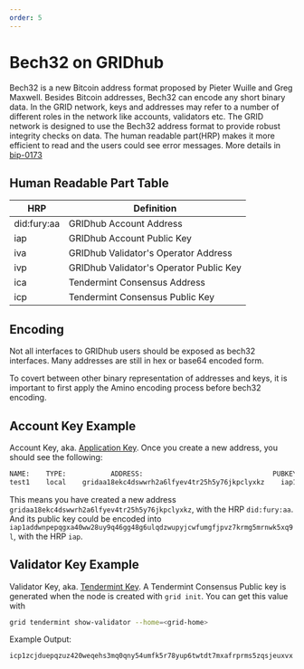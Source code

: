 ```yaml
---
order: 5
---
```


# Bech32 on GRIDhub

Bech32 is a new Bitcoin address format proposed by Pieter Wuille and Greg Maxwell. Besides Bitcoin addresses, Bech32 can encode any short binary data. In the GRID network, keys and addresses may refer to a number of different roles in the network like accounts, validators etc. The GRID network is designed to use the Bech32 address format to provide robust integrity checks on data. The human readable part(HRP) makes it more efficient to read and the users could see error messages. More details in [bip-0173](https://github.com/bitcoin/bips/blob/master/bip-0173.mediawiki)

## Human Readable Part Table

| HRP | Definition                              |
| --- | --------------------------------------- |
| did:fury:aa | GRIDhub Account Address                 |
| iap | GRIDhub Account Public Key              |
| iva | GRIDhub Validator's Operator Address    |
| ivp | GRIDhub Validator's Operator Public Key |
| ica | Tendermint Consensus Address            |
| icp | Tendermint Consensus Public Key         |

## Encoding

Not all interfaces to GRIDhub users should be exposed as bech32 interfaces. Many addresses are still in hex or base64 encoded form.

To covert between other binary representation of addresses and keys, it is important to first apply the Amino encoding process before bech32 encoding.

## Account Key Example

Account Key, aka. [Application Key](validator-faq.md#application-key). Once you create a new address, you should see the following:

```bash
NAME:    TYPE:           ADDRESS:                                PUBKEY:
test1    local    gridaa18ekc4dswwrh2a6lfyev4tr25h5y76jkpclyxkz    iap1addwnpepqgxa40ww28uy9q46gg48g6ulqdzwupyjcwfumgfjpvz7krmg5mrnwk5xq9l
```

This means you have created a new address `gridaa18ekc4dswwrh2a6lfyev4tr25h5y76jkpclyxkz`, with the HRP `did:fury:aa`. And its public key could be encoded into `iap1addwnpepqgxa40ww28uy9q46gg48g6ulqdzwupyjcwfumgfjpvz7krmg5mrnwk5xq9l`, with the HRP `iap`.

## Validator Key Example

Validator Key, aka. [Tendermint Key](validator-faq.md#tendermint-key). A Tendermint Consensus Public key is generated when the node is created with  `grid init`.
You can get this value with

```bash
grid tendermint show-validator --home=<grid-home>
```

Example Output:

```bash
icp1zcjduepqzuz420weqehs3mq0qny54umfk5r78yup6twtdt7mxafrprms5zqsjeuxvx
```
